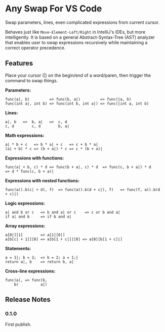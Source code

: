# Any Swap For VS Code

Swap parameters, lines, even complicated expressions from current cursor.

Behaves just like `Move-Element-Left/Right` in IntelliJ's IDEs, but more intelligently.
It is based on a general Abstract-Syntax-Tree (AST) analyzer that enables user to swap expressions recursively while maintaining a correct operator precedence.

## Features

Place your cursor (|) on the begin/end of a word/paren, then trigger the command to swap things.

**Parameters:**
```
func(a|, b)         => func(b, a|)         => func(|a, b)
func(int a|, int b) => func(int b, int a|) => func(|int a, int b)
```

**Lines:**
```
a|, b   =>  b, a|   =>  c, d
c, d        c, d        b, a|
```

**Math expressions:**
```
a| * b + c   => b * a| + c   => c + b * a|
(a| + b) * c => (b + a|) * c => c * (b + a)|
```

**Expressions with functions:**
```
func(a| + b, c) * d => func(b + a|, c) * d  => func(c, b + a|) * d   => d * func(c, b + a)|
```

**Expressions with nested functions:**
```
func(a().b(c| + d), f)  => func(a().b(d + c|), f)   => func(f, a().b(d + c)|)
```

**Logic expressions:**
```
a| and b or c   => b and a| or c    => c or b and a|
if a| and b 	=> if b and a|
```

**Array expressions:**
```
a[0|][1]        => a[1][0|]
a[b[c| + 1]][0] => a[b[1 + c|]][0] => a[0][b[1 + c]|]
```

**Statements:**
```
a = 1|; b = 2; 	=> b = 2; a = 1;|
return a|, b 	=> return b, a|
```

**Cross-line expressions:**
```
func(a|, => func(b,
    b)          a|)
```

## Release Notes

### 0.1.0

First publish.
